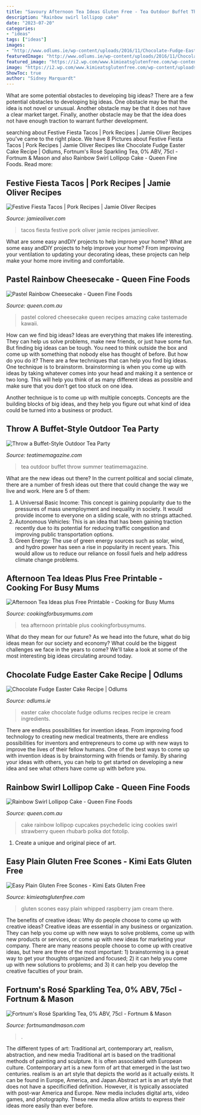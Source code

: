 ```yaml
---
title: "Savoury Afternoon Tea Ideas Gluten Free - Tea Outdoor Buffet Throw Summer Teatimemagazine"
description: "Rainbow swirl lollipop cake"
date: "2023-07-20"
categories:
- "ideas"
tags: ["ideas"]
images:
- "http://www.odlums.ie/wp-content/uploads/2016/11/Chocolate-Fudge-Easter-Cake.jpg"
featuredImage: "http://www.odlums.ie/wp-content/uploads/2016/11/Chocolate-Fudge-Easter-Cake.jpg"
featured_image: "https://i2.wp.com/www.kimieatsglutenfree.com/wp-content/uploads/2017/05/PlainGlutenFreeScones4.jpg?resize=750%2C1125"
image: "https://i2.wp.com/www.kimieatsglutenfree.com/wp-content/uploads/2017/05/PlainGlutenFreeScones4.jpg?resize=750%2C1125"
ShowToc: true
author: "Sidney Marquardt"
---
```



What are some potential obstacles to developing big ideas?
There are a few potential obstacles to developing big ideas. One obstacle may be that the idea is not novel or unusual. Another obstacle may be that it does not have a clear market target. Finally, another obstacle may be that the idea does not have enough traction to warrant further development.

	

		
searching about Festive Fiesta Tacos | Pork Recipes | Jamie Oliver Recipes you've came to the right place. We have 8 Pictures about Festive Fiesta Tacos | Pork Recipes | Jamie Oliver Recipes like Chocolate Fudge Easter Cake Recipe | Odlums, Fortnum&#039;s Rosé Sparkling Tea, 0% ABV, 75cl - Fortnum &amp; Mason and also Rainbow Swirl Lollipop Cake - Queen Fine Foods. Read more:
		
    
## Festive Fiesta Tacos | Pork Recipes | Jamie Oliver Recipes

<img loading=lazy src="https://cdn.jamieoliver.com/recipe-database/medium/118281619.jpg" onerror="this.onerror=null;this.src='https://tse3.mm.bing.net/th?id=OIP.nlxlKaQazg1WYkUA9dCRuwAAAA&amp;pid=15.1';" alt="Festive Fiesta Tacos | Pork Recipes | Jamie Oliver Recipes">

_Source: jamieoliver.com_

>tacos fiesta festive pork oliver jamie recipes jamieoliver. 

	

What are some easy andDIY projects to help improve your home?
What are some easy andDIY projects to help improve your home? From improving your ventilation to updating your decorating ideas, these projects can help make your home more inviting and comfortable.

    
## Pastel Rainbow Cheesecake - Queen Fine Foods

<img loading=lazy src="http://queen.com.au/wp-content/uploads/2016/02/PastelCheesecake_WEB_1240x713.jpg" onerror="this.onerror=null;this.src='https://tse1.mm.bing.net/th?id=OIP.zoikp_30GLhApaS6T4PhRQHaEQ&amp;pid=15.1';" alt="Pastel Rainbow Cheesecake - Queen Fine Foods">

_Source: queen.com.au_

>pastel colored cheesecake queen recipes amazing cake tastemade kawaii. 

	

How can we find big ideas?
Ideas are everything that makes life interesting. They can help us solve problems, make new friends, or just have some fun. But finding big ideas can be tough. You need to think outside the box and come up with something that nobody else has thought of before. But how do you do it? There are a few techniques that can help you find big ideas. 
One technique is to brainstorm. brainstorming is when you come up with ideas by taking whatever comes into your head and making it a sentence or two long. This will help you think of as many different ideas as possible and make sure that you don’t get too stuck on one idea. 

Another technique is to come up with multiple concepts. Concepts are the building blocks of big ideas, and they help you figure out what kind of idea could be turned into a business or product.

    
## Throw A Buffet-Style Outdoor Tea Party

<img loading=lazy src="http://www.teatimemagazine.com/wp-content/uploads/2014/07/A-Neighborly-Tea.jpg" onerror="this.onerror=null;this.src='https://tse2.mm.bing.net/th?id=OIP.YcYQUF0Nafwrz6JWQ4h71QHaE8&amp;pid=15.1';" alt="Throw a Buffet-Style Outdoor Tea Party">

_Source: teatimemagazine.com_

>tea outdoor buffet throw summer teatimemagazine. 

	

What are the new ideas out there?
In the current political and social climate, there are a number of fresh ideas out there that could change the way we live and work. Here are 5 of them: 
1. A Universal Basic Income: This concept is gaining popularity due to the pressures of mass unemployment and inequality in society. It would provide income to everyone on a sliding scale, with no strings attached.
2. Autonomous Vehicles: This is an idea that has been gaining traction recently due to its potential for reducing traffic congestion and improving public transportation options.
3. Green Energy: The use of green energy sources such as solar, wind, and hydro power has seen a rise in popularity in recent years. This would allow us to reduce our reliance on fossil fuels and help address climate change problems.

    
## Afternoon Tea Ideas Plus Free Printable - Cooking For Busy Mums

<img loading=lazy src="http://www.cookingforbusymums.com/wp-content/uploads/2014/04/0001q3.jpeg" onerror="this.onerror=null;this.src='https://tse2.mm.bing.net/th?id=OIP._neTsA0sJ2QU2drMoNXm1QHaKe&amp;pid=15.1';" alt="Afternoon Tea Ideas plus Free Printable - Cooking for Busy Mums">

_Source: cookingforbusymums.com_

>tea afternoon printable plus cookingforbusymums. 

	

What do they mean for our future?
As we head into the future, what do big ideas mean for our society and economy? What could be the biggest challenges we face in the years to come? We'll take a look at some of the most interesting big ideas circulating around today.

    
## Chocolate Fudge Easter Cake Recipe | Odlums

<img loading=lazy src="http://www.odlums.ie/wp-content/uploads/2016/11/Chocolate-Fudge-Easter-Cake.jpg" onerror="this.onerror=null;this.src='https://tse1.mm.bing.net/th?id=OIP.mRGJfoiMb8rcwph5ZPWE4QHaE8&amp;pid=15.1';" alt="Chocolate Fudge Easter Cake Recipe | Odlums">

_Source: odlums.ie_

>easter cake chocolate fudge odlums recipes recipe ie cream ingredients. 

	

There are endless possibilities for invention ideas. From improving food technology to creating new medical treatments, there are endless possibilities for inventors and entrepreneurs to come up with new ways to improve the lives of their fellow humans. One of the best ways to come up with invention ideas is by brainstorming with friends or family. By sharing your ideas with others, you can help to get started on developing a new idea and see what others have come up with before you.

    
## Rainbow Swirl Lollipop Cake - Queen Fine Foods

<img loading=lazy src="http://queen.com.au/wp-content/uploads/Psychedelic-Rainbow-Cake-WEB.jpg" onerror="this.onerror=null;this.src='https://tse2.mm.bing.net/th?id=OIP.8DxQ_kCo-CvukDGehzE28gHaEQ&amp;pid=15.1';" alt="Rainbow Swirl Lollipop Cake - Queen Fine Foods">

_Source: queen.com.au_

>cake rainbow lollipop cupcakes psychedelic icing cookies swirl strawberry queen rhubarb polka dot fotolip. 

	

1. Create a unique and original piece of art.

    
## Easy Plain Gluten Free Scones - Kimi Eats Gluten Free

<img loading=lazy src="https://i2.wp.com/www.kimieatsglutenfree.com/wp-content/uploads/2017/05/PlainGlutenFreeScones4.jpg?resize=750%2C1125" onerror="this.onerror=null;this.src='https://tse4.mm.bing.net/th?id=OIP.rc3OrUVhTCNo22r18qclQQHaLH&amp;pid=15.1';" alt="Easy Plain Gluten Free Scones - Kimi Eats Gluten Free">

_Source: kimieatsglutenfree.com_

>gluten scones easy plain whipped raspberry jam cream there. 

	

The benefits of creative ideas: Why do people choose to come up with creative ideas?
Creative ideas are essential in any business or organization. They can help you come up with new ways to solve problems, come up with new products or services, or come up with new ideas for marketing your company. There are many reasons people choose to come up with creative ideas, but here are three of the most important: 1) brainstorming is a great way to get your thoughts organized and focused; 2) it can help you come up with new solutions to problems; and 3) it can help you develop the creative faculties of your brain.

    
## Fortnum&#039;s Rosé Sparkling Tea, 0% ABV, 75cl - Fortnum &amp; Mason

<img loading=lazy src="https://www.fortnumandmason.com/img/570/570/resize/8/0/8023245_mob_sq_2.jpg" onerror="this.onerror=null;this.src='https://tse2.mm.bing.net/th?id=OIP.2rIiPrEwl1ycdkDmzTZ-awHaHa&amp;pid=15.1';" alt="Fortnum&#039;s Rosé Sparkling Tea, 0% ABV, 75cl - Fortnum &amp; Mason">

_Source: fortnumandmason.com_

>. 

	

The different types of art: Traditional art, contemporary art, realism, abstraction, and new media
Traditional art is based on the traditional methods of painting and sculpture. It is often associated with European culture. Contemporary art is a new form of art that emerged in the last two centuries. realism is an art style that depicts the world as it actually exists. It can be found in Europe, America, and Japan.Abstract art is an art style that does not have a specificified definition. However, it is typically associated with post-war America and Europe. New media includes digital arts, video games, and photography. These new media allow artists to express their ideas more easily than ever before.

